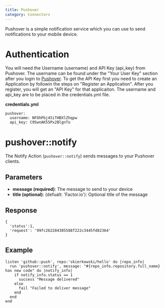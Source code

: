 ```yaml
---
title: Pushover
category: Connectors
---
```

Pushover is a simple notification service which you can use to send notifications to your mobile device.

# Authentication
You will need the Username (username) and API Key (api_key) from Pushover. The username can be found under the "Your User Key" section after you login to [Pushover](https://pushover.net). To get the API Key first you need to create an Application by followin the steps on "Register an Application". After you register, you will get an "API Key" for that applicaiton. The username and api_key are to be placed in the credentials.yml file.

**credentials.yml**

    pushover:
      username: NFOhPbj45iTHBXlZhqpw
      api_key: C9SwnAK55Px2BlgnTo

# pushover::notify
The Notify Action (`pushover::notify`) sends messages to your Pushover clients.

## Parameters
- **message (required)**: The message to send to your device
- **title (optional)**: (defualt: 'Factor.io'): Optional title of the message

## Response
    {
      'status':1,
      'request': '99fc262204305588f222c3445fd82364'
    }

## Example
    listen 'github::push', repo:'skierkowski/hello' do |repo_info|
      run 'pushover::notify', message: "#{repo_info.repository.full_name} has new code" do |notify_info|
        if notify_info.status == 1
          success "Message delivered" 
        else
          fail "Failed to deliver message"
        end
      end
    end

